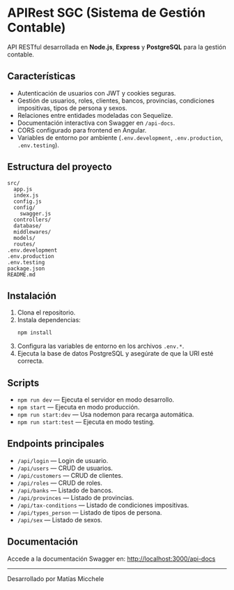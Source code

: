 # APIRest SGC (Sistema de Gestión Contable)

API RESTful desarrollada en **Node.js**, **Express** y **PostgreSQL** para la gestión contable.

## Características

- Autenticación de usuarios con JWT y cookies seguras.
- Gestión de usuarios, roles, clientes, bancos, provincias, condiciones impositivas, tipos de persona y sexos.
- Relaciones entre entidades modeladas con Sequelize.
- Documentación interactiva con Swagger en `/api-docs`.
- CORS configurado para frontend en Angular.
- Variables de entorno por ambiente (`.env.development`, `.env.production`, `.env.testing`).

## Estructura del proyecto

```
src/
  app.js
  index.js
  config.js
  config/
    swagger.js
  controllers/
  database/
  middlewares/
  models/
  routes/
.env.development
.env.production
.env.testing
package.json
README.md
```

## Instalación

1. Clona el repositorio.
2. Instala dependencias:
   ```sh
   npm install
   ```
3. Configura las variables de entorno en los archivos `.env.*`.
4. Ejecuta la base de datos PostgreSQL y asegúrate de que la URI esté correcta.

## Scripts

- `npm run dev` — Ejecuta el servidor en modo desarrollo.
- `npm start` — Ejecuta en modo producción.
- `npm run start:dev` — Usa nodemon para recarga automática.
- `npm run start:test` — Ejecuta en modo testing.

## Endpoints principales

- `/api/login` — Login de usuario.
- `/api/users` — CRUD de usuarios.
- `/api/customers` — CRUD de clientes.
- `/api/roles` — CRUD de roles.
- `/api/banks` — Listado de bancos.
- `/api/provinces` — Listado de provincias.
- `/api/tax-conditions` — Listado de condiciones impositivas.
- `/api/types_person` — Listado de tipos de persona.
- `/api/sex` — Listado de sexos.

## Documentación

Accede a la documentación Swagger en: [http://localhost:3000/api-docs](http://localhost:3000/api-docs)

---

Desarrollado por Matías Micchele